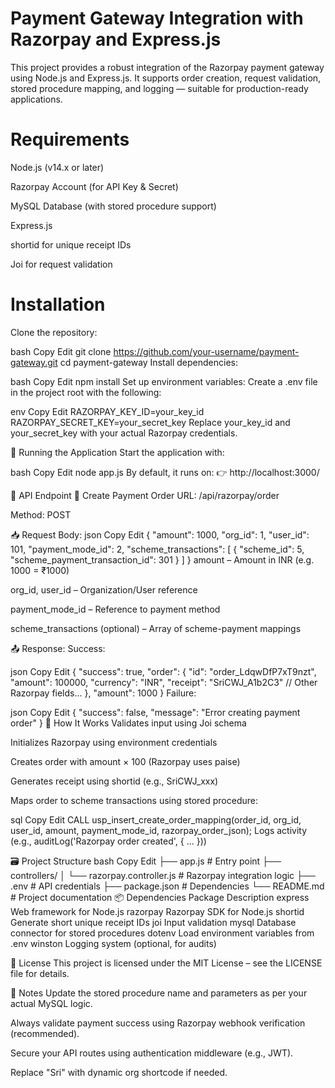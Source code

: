# Payment Gateway Integration with Razorpay and Express.js

This project provides a robust integration of the Razorpay payment gateway using Node.js and Express.js. It supports order creation, request validation, stored procedure mapping, and logging — suitable for production-ready applications.

# Requirements
Node.js (v14.x or later)

Razorpay Account (for API Key & Secret)

MySQL Database (with stored procedure support)

Express.js

shortid for unique receipt IDs

Joi for request validation

# Installation
Clone the repository:

bash
Copy
Edit
git clone https://github.com/your-username/payment-gateway.git
cd payment-gateway
Install dependencies:

bash
Copy
Edit
npm install
Set up environment variables:
Create a .env file in the project root with the following:

env
Copy
Edit
RAZORPAY_KEY_ID=your_key_id
RAZORPAY_SECRET_KEY=your_secret_key
Replace your_key_id and your_secret_key with your actual Razorpay credentials.

🚀 Running the Application
Start the application with:

bash
Copy
Edit
node app.js
By default, it runs on:
👉 http://localhost:3000/

📡 API Endpoint
🎯 Create Payment Order
URL: /api/razorpay/order

Method: POST

📥 Request Body:
json
Copy
Edit
{
  "amount": 1000,
  "org_id": 1,
  "user_id": 101,
  "payment_mode_id": 2,
  "scheme_transactions": [
    {
      "scheme_id": 5,
      "scheme_payment_transaction_id": 301
    }
  ]
}
amount – Amount in INR (e.g. 1000 = ₹1000)

org_id, user_id – Organization/User reference

payment_mode_id – Reference to payment method

scheme_transactions (optional) – Array of scheme-payment mappings

📤 Response:
Success:

json
Copy
Edit
{
  "success": true,
  "order": {
    "id": "order_LdqwDfP7xT9nzt",
    "amount": 100000,
    "currency": "INR",
    "receipt": "SriCWJ_A1b2C3"
    // Other Razorpay fields...
  },
  "amount": 1000
}
Failure:

json
Copy
Edit
{
  "success": false,
  "message": "Error creating payment order"
}
🧠 How It Works
Validates input using Joi schema

Initializes Razorpay using environment credentials

Creates order with amount × 100 (Razorpay uses paise)

Generates receipt using shortid (e.g., SriCWJ_xxx)

Maps order to scheme transactions using stored procedure:

sql
Copy
Edit
CALL usp_insert_create_order_mapping(order_id, org_id, user_id, amount, payment_mode_id, razorpay_order_json);
Logs activity (e.g., auditLog('Razorpay order created', { ... }))

🗃️ Project Structure
bash
Copy
Edit
├── app.js                         # Entry point
├── controllers/
│   └── razorpay.controller.js    # Razorpay integration logic
├── .env                          # API credentials
├── package.json                  # Dependencies
└── README.md                     # Project documentation
📦 Dependencies
Package	Description
express	Web framework for Node.js
razorpay	Razorpay SDK for Node.js
shortid	Generate short unique receipt IDs
joi	Input validation
mysql	Database connector for stored procedures
dotenv	Load environment variables from .env
winston	Logging system (optional, for audits)

📄 License
This project is licensed under the MIT License – see the LICENSE file for details.

🔖 Notes
Update the stored procedure name and parameters as per your actual MySQL logic.

Always validate payment success using Razorpay webhook verification (recommended).

Secure your API routes using authentication middleware (e.g., JWT).

Replace "Sri" with dynamic org shortcode if needed.
